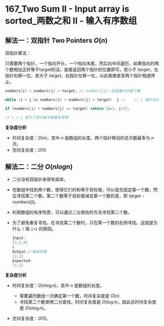 # 167_Two Sum II - Input array is sorted_两数之和 II - 输入有序数组

## 解法一：双指针 Two Pointers $O(n)$

双指针算法：

只需要两个指针，一个指向开头，一个指向末尾，然后向中间遍历，如果指向的两个数相加正好等于target的话，直接返回两个指针的位置即可，若小于 $target$，左指针右移一位，若大于 $target$，右指针左移一位，以此类推直至两个指针相遇停止。

```cpp
numbers[i] + numbers[j] = target; // numbers[j]一定是最大的那个数

while (i < j && numbers[i] + numbers[j] > target)  j--;    // j 指针从后往前走

if (numbers[i] + numbers[j] == target) return {i+1, j+1};

// i < j 是为了使元素不被重复使用
```

**复杂度分析**
- 时间复杂度：$O(n)$，其中 $n$ 是数组的长度。两个指针移动的总次数最多为 $n$ 次。
- 空间复杂度：$O(1)$

## 解法二：二分 $O(nlogn)$

- 二分没有双指针来得有效率。

- 在数组中找到两个数，使得它们的和等于目标值，可以首先固定第一个数，然后寻找第二个数，第二个数等于目标值减去第一个数的差，即 $target - numbers[i]$。
- 利用数组的有序性质，可以通过二分查找的方法寻找第二个数。
- 为了避免重复寻找，在寻找第二个数时，只在第一个数的右侧寻找。这就是为什么 `l` 取 `i+1` 的原因。
    ```cpp
    Input:
    [2,3,4]
    6
    Output://错误结果
    [2,2]
    Expected:
    [1,3]
    ```

**复杂度分析**

- 时间复杂度：$O(n \log n)$，其中 $n$ 是数组的长度。
  - 需要遍历数组一次确定第一个数，时间复杂度是 $O(n)$
  - 寻找第二个数使用二分查找，时间复杂度是 $O(\log n)$，因此总时间复杂度是 $O(n \log n)$。

- 空间复杂度：$O(1)$。
